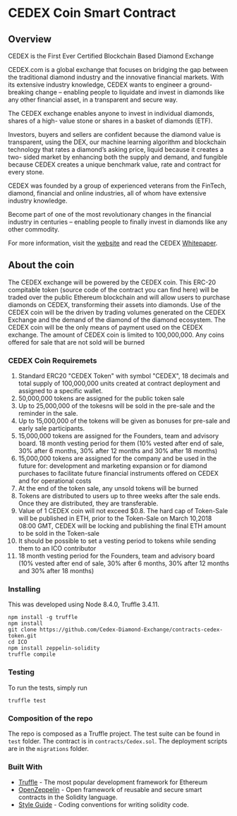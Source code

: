 # CEDEX Coin Smart Contract
## Overview
CEDEX is the First Ever Certified Blockchain Based Diamond Exchange

CEDEX.com is a global exchange that focuses on bridging the gap between the traditional diamond industry and the innovative financial markets. With its extensive industry knowledge, CEDEX wants to engineer a ground-breaking change – enabling people to liquidate and invest in diamonds like any other financial asset, in a transparent and secure way.

The CEDEX exchange enables anyone to invest in individual diamonds, shares of a high- value stone or shares in a basket of diamonds (ETF).

Investors, buyers and sellers are confident because the diamond value is transparent, using the DEX, our machine learning algorithm and blockchain technology that rates a diamond’s asking price, liquid because it creates a two- sided market by enhancing both the supply and demand, and fungible because CEDEX creates a unique benchmark value, rate and contract for every stone.

CEDEX was founded by a group of experienced veterans from the FinTech, diamond, financial and online industries, all of whom have extensive industry knowledge.

Become part of one of the most revolutionary changes in the financial industry in centuries – enabling people to finally invest in diamonds like any other commodity.

For more information, visit the [website](https://www.cedex.com) and read the CEDEX [Whitepaper](https://cedex.com/img/Whitepaper.pdf).

## About the coin
The CEDEX exchange will be powered by the CEDEX coin. This ERC-20 compitable token (source code of the contract you can find here) will be traded over the public Ethereum blockchain and will allow users to purchase diamonds on CEDEX, transforming their assets into diamonds. 
Use of the CEDEX coin will be the driven by trading volumes generated on the CEDEX Exchange and the demand of the diamond of the diamond ecosystem.
The CEDEX coin will be the only means of payment used on the CEDEX exchange. The amount of CEDEX coin is limited to 100,000,000. Any coins offered for sale that are not sold will be burned

### CEDEX Coin Requiremets
1. Standard ERC20 "CEDEX Token" with symbol "CEDEX", 18 decimals and total supply of 100,000,000 units created at contract deployment and assigned to a specific wallet.
2. 50,000,000 tokens are assigned for the public token sale
3. Up to 25,000,000 of the tokesns will be sold in the pre-sale and the reminder in the sale.
4. Up to 15,000,000 of the tokens will be given as bonuses for pre-sale and early sale participants.  
5. 15,000,000 tokens are assigned for the Founders, team and advisory board. 18 month vesting period for them (10% vested after end of sale, 30% after 6 months, 30% after 12 months and 30% after 18 months)
6. 15,000,000 tokens are assigned for the company and be used in the future for: development and marketing expansion or for diamond purchases to facilitate future financial instruments offered on CEDEX and for operational costs
7. At the end of the token sale, any unsold tokens will be burned 
8. Tokens are distributed to users up to three weeks after the sale ends. Once they are distributed, they are transferable. 
9. Value of 1 CEDEX coin will not exceed $0.8. The hard cap of Token-Sale will be published in ETH, prior to the Token-Sale on March 10,2018 08:00 GMT, CEDEX will be locking and publishing the final ETH amount to be sold in the Token-sale
10. It should be possible to set a vesting period to tokens while sending them to an ICO contributor 
11. 18 month vesting period for the Founders, team and advisory board (10% vested after end of sale, 30% after 6 months, 30% after 12 months and 30% after 18 months)

### Installing
This was developed using Node 8.4.0, Truffle 3.4.11.

```
npm install -g truffle
npm install
git clone https://github.com/Cedex-Diamond-Exchange/contracts-cedex-token.git
cd ICO
npm install zeppelin-solidity
truffle compile
```

### Testing
To run the tests, simply run

```
truffle test
```

### Composition of the repo
The repo is composed as a Truffle project. The test suite can be found in `test` folder. The contract is in `contracts/Cedex.sol`. The deployment scripts are in the `migrations` folder.

### Built With

* [Truffle](http://truffleframework.com/) - The most popular development framework for Ethereum
* [OpenZeppelin](https://openzeppelin.org/) -  Open framework of reusable and secure smart contracts in the Solidity language.
* [Style Guide](http://solidity.readthedocs.io/en/develop/style-guide.html) - Coding conventions for writing solidity code.

